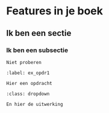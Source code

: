 # Features in je boek

## Ik ben een sectie

### Ik ben een subsectie

```{warning}
Niet proberen
```

```{exercise} Opdracht 1
:label: ex_opdr1

Hier een opdracht
```

```{solution} ex_opdr1
:class: dropdown

En hier de uitwerking
```